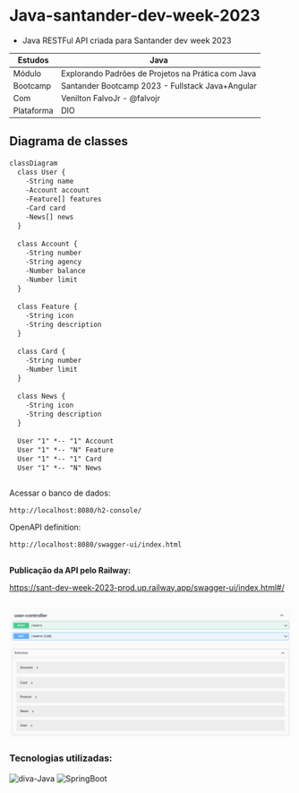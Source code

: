 # Java-santander-dev-week-2023
- Java RESTFul API criada para Santander dev week 2023


| Estudos    | Java                                                |
|------------|-----------------------------------------------------|
| Módulo     | Explorando Padrões de Projetos na Prática com Java  |
| Bootcamp   | Santander Bootcamp 2023 - Fullstack Java+Angular    |
| Com        | Venilton FalvoJr - @falvojr                         |
| Plataforma | DIO                                                 |

## Diagrama de classes

```mermaid
classDiagram
  class User {
    -String name
    -Account account
    -Feature[] features
    -Card card
    -News[] news
  }

  class Account {
    -String number
    -String agency
    -Number balance
    -Number limit
  }

  class Feature {
    -String icon
    -String description
  }

  class Card {
    -String number
    -Number limit
  }

  class News {
    -String icon
    -String description
  }

  User "1" *-- "1" Account
  User "1" *-- "N" Feature
  User "1" *-- "1" Card
  User "1" *-- "N" News
```

##
Acessar o banco de dados:
```
http://localhost:8080/h2-console/
```

OpenAPI definition:
```
http://localhost:8080/swagger-ui/index.html
```
##

**Publicação da API pelo Railway:**

https://sant-dev-week-2023-prod.up.railway.app/swagger-ui/index.html#/

##

![Alt text](/assets/imageOpenAPI.png)

### Tecnologias utilizadas:

<div>
  <img align="center" alt="diva-Java" height="30" width="40" src="https://cdn.jsdelivr.net/gh/devicons/devicon/icons/java/java-original.svg">
  <img align="center" alt="SpringBoot" height="25" width="25" src="https://cdn.jsdelivr.net/gh/devicons/devicon/icons/spring/spring-original.svg" />
</div>


